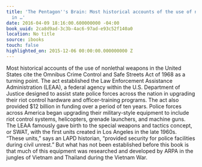 ```yaml
---
title: 'The Pentagon''s Brain: Most historical accounts of the use of nonlethal weapons
  in …'
date: 2016-04-09 18:16:00.600000000 -04:00
book_uuid: 2ca8d9ad-3c3b-4ac6-97ad-e93c52f140a0
location: No title
source: ibooks
touch: false
highlighted_on: 2015-12-06 00:00:00.000000000 Z
---
```


Most historical accounts of the use of nonlethal weapons in the United States cite the Omnibus Crime Control and Safe Streets Act of 1968 as a turning point. The act established the Law Enforcement Assistance Administration (LEAA), a federal agency within the U.S. Department of Justice designed to assist state police forces across the nation in upgrading their riot control hardware and officer-training programs. The act also provided $12 billion in funding over a period of ten years. Police forces across America began upgrading their military-style equipment to include riot control systems, helicopters, grenade launchers, and machine guns. The LEAA famously gave birth to the special weapons and tactics concept, or SWAT, with the first units created in Los Angeles in the late 1960s. “These units,” says an LAPD historian, “provided security for police facilities during civil unrest.” But what has not been established before this book is that much of this equipment was researched and developed by ARPA in the jungles of Vietnam and Thailand during the Vietnam War.